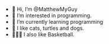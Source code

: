 - 👋 Hi, I’m @MatthewMyGuy
- 👀 I’m interested in programming.
- 🌱 I’m currently learning programming
- 🐢 I like cats, turtles and dogs.
- ⛹🏻‍♂️ I also like Basketball.
